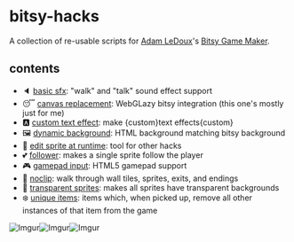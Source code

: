 # bitsy-hacks
A collection of re-usable scripts for [Adam LeDoux](https://twitter.com/adamledoux)'s [Bitsy Game Maker](https://ledoux.itch.io/bitsy).

## contents
- 🔈 [basic sfx](./basic%20sfx.js): "walk" and "talk" sound effect support
- 😴 [canvas replacement](./canvas%20replacement.js): WebGLazy bitsy integration (this one's mostly just for me)
- 🅰️ [custom text effect](./custom%20text%20effect.js): make {custom}text effects{custom}
- 🖼 [dynamic background](./dynamic%20background.js): HTML background matching bitsy background
- 🎨 [edit sprite at runtime](./edit%20sprite%20at%20runtime.js): tool for other hacks
- 💕 [follower](./follower.js): makes a single sprite follow the player
- 🎮 [gamepad input](./gamepad%20input.js): HTML5 gamepad support
- 📎 [noclip](./noclip.js): walk through wall tiles, sprites, exits, and endings
- 🏁 [transparent sprites](./transparent%20sprites.js): makes all sprites have transparent backgrounds
- ❄️ [unique items](./unique%20items.js): items which, when picked up, remove all other instances of that item from the game

![Imgur](https://i.imgur.com/peRLLHn.gif)![Imgur](https://i.imgur.com/yg81aH2.gif)![Imgur](https://i.imgur.com/r7AUHX4.gif)

